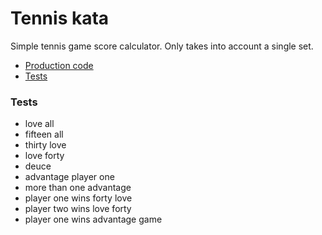 # Tennis kata

Simple tennis game score calculator. Only takes into account a single set.

- [Production code](https://github.com/grant-burgess/tdd-katas/blob/master/tennis/src/main/java/com/grantburgess/Game.java)
- [Tests](https://github.com/grant-burgess/tdd-katas/blob/master/tennis/src/test/java/com/grantburgess/GameTest.java)

### Tests
- love all
- fifteen all
- thirty love
- love forty
- deuce
- advantage player one
- more than one advantage
- player one wins forty love
- player two wins love forty
- player one wins advantage game